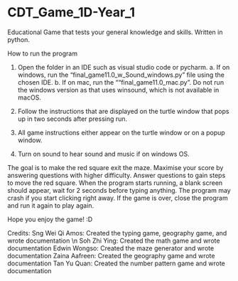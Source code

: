 # CDT_Game_1D-Year_1
Educational Game that tests your general knowledge and skills. Written in python.

How to run the program

1. Open the folder in an IDE such as visual studio code or pycharm. 
   a. If on windows, run the “final_game11.0_w_Sound_windows.py” file using the chosen IDE. 
   b. If on mac, run the ““final_game11.0_mac.py”.
      Do not run the windows version as that uses winsound, which is not available in macOS.

2. Follow the instructions that are displayed on the turtle window that pops up in two seconds after pressing run. 

3. All game instructions either appear on the turtle window or on a popup window.

4. Turn on sound to hear sound and music if on windows OS.

The goal is to make the red square exit the maze.
Maximise your score by answering questions with higher difficulty.
Answer questions to gain steps to move the red square.
When the program starts running, a blank screen should appear, wait for 2 seconds before typing anything.
The program may crash if you start clicking right away.
If the game is over, close the program and run it again to play again.

Hope you enjoy the game! :D

Credits:
Sng Wei Qi Amos: Created the typing game, geography game, and wrote documentation \n
Soh Zhi Ying: Created the math game and wrote documentation
Edwin Wongso: Created the maze generator and wrote documentation
Zaina Aafreen: Created the geography game and wrote documentation 
Tan Yu Quan: Created the number pattern game and wrote documentation


